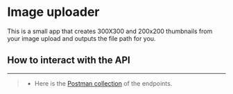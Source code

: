 # Image uploader

This is a small app that creates 300X300 and 200x200 thumbnails from your image upload and outputs the file path for you.

## How to interact with the API

---

> - Here is the [Postman collection](https://www.getpostman.com/collections/2d371f71dea23f7ba6e3) of the endpoints.
